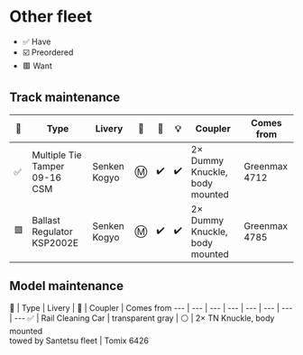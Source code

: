 # Other fleet

* ✅ Have
* ☑️ Preordered
* 🟥 Want

## Track maintenance

🧰 | Type | Livery | 🚃 | 🚨 | 💡 | Coupler | Comes from
--- | --- | --- | --- | --- | --- | --- | ---
✅ | Multiple Tie Tamper 09-16 CSM | Senken Kogyo | Ⓜ️ | ✔️ | ✔️ | 2× Dummy Knuckle, body mounted | Greenmax 4712
🟥 | Ballast Regulator KSP2002E | Senken Kogyo | Ⓜ️ | ✔️ | ✔️ | 2× Dummy Knuckle, body mounted | Greenmax 4785

## Model maintenance

🧰 | Type | Livery | 🚃 | Coupler | Comes from
--- | --- | --- | --- | --- | --- | --- | ---
✅ | Rail Cleaning Car | transparent gray | ⚪ | 2× TN Knuckle, body mounted<br>towed by Santetsu fleet | Tomix 6426
